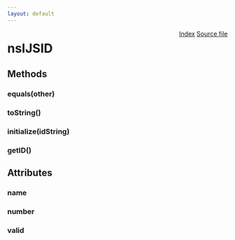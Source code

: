 ```yaml
---
layout: default
---
```

<div class='links' style='float:right'><a href="../index.html">Index</a>
<a href="http://dxr.mozilla.org/mozilla-central/source/js/xpconnect/idl/xpcjsid.idl">Source file</a>
</div>

# nsIJSID #

## Methods ##

### equals(other) ###

### toString() ###

### initialize(idString) ###

### getID() ###

## Attributes ##

### name ###

### number ###

### valid ###

